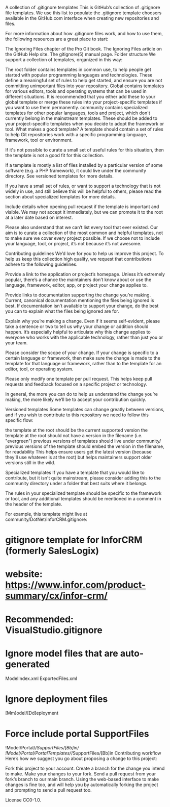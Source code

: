 A collection of .gitignore templates
This is GitHub’s collection of .gitignore file templates. We use this list to populate the .gitignore template choosers available in the GitHub.com interface when creating new repositories and files.

For more information about how .gitignore files work, and how to use them, the following resources are a great place to start:

The Ignoring Files chapter of the Pro Git book.
The Ignoring Files article on the GitHub Help site.
The gitignore(5) manual page.
Folder structure
We support a collection of templates, organized in this way:

The root folder contains templates in common use, to help people get started with popular programming languages and technologies. These define a meaningful set of rules to help get started, and ensure you are not committing unimportant files into your repository.
Global contains templates for various editors, tools and operating systems that can be used in different situations. It is recommended that you either add these to your global template or merge these rules into your project-specific templates if you want to use them permanently.
community contains specialized templates for other popular languages, tools and project, which don't currently belong in the mainstream templates. These should be added to your project-specific templates when you decide to adopt the framework or tool.
What makes a good template?
A template should contain a set of rules to help Git repositories work with a specific programming language, framework, tool or environment.

If it's not possible to curate a small set of useful rules for this situation, then the template is not a good fit for this collection.

If a template is mostly a list of files installed by a particular version of some software (e.g. a PHP framework), it could live under the community directory. See versioned templates for more details.

If you have a small set of rules, or want to support a technology that is not widely in use, and still believe this will be helpful to others, please read the section about specialized templates for more details.

Include details when opening pull request if the template is important and visible. We may not accept it immediately, but we can promote it to the root at a later date based on interest.

Please also understand that we can’t list every tool that ever existed. Our aim is to curate a collection of the most common and helpful templates, not to make sure we cover every project possible. If we choose not to include your language, tool, or project, it’s not because it’s not awesome.

Contributing guidelines
We’d love for you to help us improve this project. To help us keep this collection high quality, we request that contributions adhere to the following guidelines.

Provide a link to the application or project’s homepage. Unless it’s extremely popular, there’s a chance the maintainers don’t know about or use the language, framework, editor, app, or project your change applies to.

Provide links to documentation supporting the change you’re making. Current, canonical documentation mentioning the files being ignored is best. If documentation isn’t available to support your change, do the best you can to explain what the files being ignored are for.

Explain why you’re making a change. Even if it seems self-evident, please take a sentence or two to tell us why your change or addition should happen. It’s especially helpful to articulate why this change applies to everyone who works with the applicable technology, rather than just you or your team.

Please consider the scope of your change. If your change is specific to a certain language or framework, then make sure the change is made to the template for that language or framework, rather than to the template for an editor, tool, or operating system.

Please only modify one template per pull request. This helps keep pull requests and feedback focused on a specific project or technology.

In general, the more you can do to help us understand the change you’re making, the more likely we’ll be to accept your contribution quickly.

Versioned templates
Some templates can change greatly between versions, and if you wish to contribute to this repository we need to follow this specific flow:

the template at the root should be the current supported version
the template at the root should not have a version in the filename (i.e. "evergreen")
previous versions of templates should live under community/
previous versions of the template should embed the version in the filename, for readability
This helps ensure users get the latest version (because they'll use whatever is at the root) but helps maintainers support older versions still in the wild.

Specialized templates
If you have a template that you would like to contribute, but it isn't quite mainstream, please consider adding this to the community directory under a folder that best suits where it belongs.

The rules in your specialized template should be specific to the framework or tool, and any additional templates should be mentioned in a comment in the header of the template.

For example, this template might live at community/DotNet/InforCRM.gitignore:

# gitignore template for InforCRM (formerly SalesLogix)
# website: https://www.infor.com/product-summary/cx/infor-crm/
#
# Recommended: VisualStudio.gitignore

# Ignore model files that are auto-generated
ModelIndex.xml
ExportedFiles.xml

# Ignore deployment files
[Mm]odel/[Dd]eployment

# Force include portal SupportFiles
!Model/Portal/*/SupportFiles/[Bb]in/
!Model/Portal/PortalTemplates/*/SupportFiles/[Bb]in
Contributing workflow
Here’s how we suggest you go about proposing a change to this project:

Fork this project to your account.
Create a branch for the change you intend to make.
Make your changes to your fork.
Send a pull request from your fork’s branch to our main branch.
Using the web-based interface to make changes is fine too, and will help you by automatically forking the project and prompting to send a pull request too.

License
CC0-1.0.